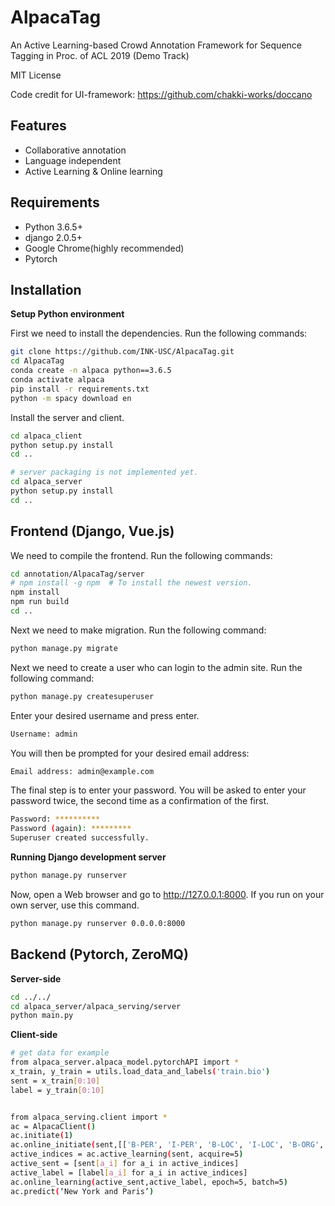 # AlpacaTag
An Active Learning-based Crowd Annotation Framework for Sequence Tagging 
in Proc. of ACL 2019 (Demo Track) 

MIT License

Code credit for UI-framework: <https://github.com/chakki-works/doccano>
## Features

* Collaborative annotation
* Language independent
* Active Learning & Online learning

## Requirements

* Python 3.6.5+
* django 2.0.5+
* Google Chrome(highly recommended)
* Pytorch

## Installation

**Setup Python environment**

First we need to install the dependencies. Run the following commands:

```bash
git clone https://github.com/INK-USC/AlpacaTag.git
cd AlpacaTag
conda create -n alpaca python==3.6.5
conda activate alpaca
pip install -r requirements.txt
python -m spacy download en
```

Install the server and client.

```bash
cd alpaca_client
python setup.py install
cd ..

# server packaging is not implemented yet.
cd alpaca_server
python setup.py install
cd ..
```

## Frontend (Django, Vue.js)

We need to compile the frontend. Run the following commands:

```bash
cd annotation/AlpacaTag/server
# npm install -g npm  # To install the newest version.
npm install
npm run build
cd ..
```

Next we need to make migration. Run the following command:

```bash
python manage.py migrate
```

Next we need to create a user who can login to the admin site. Run the following command:


```bash
python manage.py createsuperuser
```

Enter your desired username and press enter.

```bash
Username: admin
```

You will then be prompted for your desired email address:

```bash
Email address: admin@example.com
```

The final step is to enter your password. You will be asked to enter your password twice, the second time as a confirmation of the first.

```bash
Password: **********
Password (again): *********
Superuser created successfully.
```

**Running Django development server**

```bash
python manage.py runserver
```
Now, open a Web browser and go to <http://127.0.0.1:8000>.
If you run on your own server, use this command.

```bash
python manage.py runserver 0.0.0.0:8000
```

## Backend (Pytorch, ZeroMQ)

**Server-side**

```bash
cd ../../
cd alpaca_server/alpaca_serving/server
python main.py
```

**Client-side**

```bash
# get data for example
from alpaca_server.alpaca_model.pytorchAPI import *
x_train, y_train = utils.load_data_and_labels('train.bio')
sent = x_train[0:10]
label = y_train[0:10]


from alpaca_serving.client import *
ac = AlpacaClient()
ac.initiate(1)
ac.online_initiate(sent,[['B-PER', 'I-PER', 'B-LOC', 'I-LOC', 'B-ORG', 'I-ORG', 'B-MISC', 'I-MISC', 'O']])
active_indices = ac.active_learning(sent, acquire=5)
active_sent = [sent[a_i] for a_i in active_indices]
active_label = [label[a_i] for a_i in active_indices]
ac.online_learning(active_sent,active_label, epoch=5, batch=5)
ac.predict(‘New York and Paris’)
```


